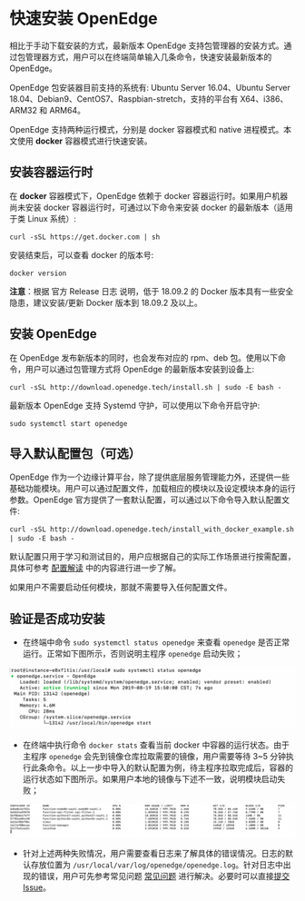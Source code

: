 # 快速安装 OpenEdge

相比于手动下载安装的方式，最新版本 OpenEdge 支持包管理器的安装方式。通过包管理器方式，用户可以在终端简单输入几条命令，快速安装最新版本的 OpenEdge。

OpenEdge 包安装器目前支持的系统有: Ubuntu Server 16.04、Ubuntu Server 18.04、Debian9、CentOS7、Raspbian-stretch，支持的平台有 X64、i386、ARM32 和 ARM64。

OpenEdge 支持两种运行模式，分别是 docker 容器模式和 native 进程模式。本文使用 **docker** 容器模式进行快速安装。

## 安装容器运行时

在 **docker** 容器模式下，OpenEdge 依赖于 docker 容器运行时。如果用户机器尚未安装 docker 容器运行时，可通过以下命令来安装 docker 的最新版本（适用于类 Linux 系统）:

```shell
curl -sSL https://get.docker.com | sh
```

安装结束后，可以查看 docker 的版本号:

```shell
docker version
```

**注意**：根据 官方 Release 日志 说明，低于 18.09.2 的 Docker 版本具有一些安全隐患，建议安装/更新 Docker 版本到 18.09.2 及以上。

## 安装 OpenEdge

在 OpenEdge 发布新版本的同时，也会发布对应的 rpm、deb 包。使用以下命令，用户可以通过包管理方式将 OpenEdge 的最新版本安装到设备上:

```shell
curl -sSL http://download.openedge.tech/install.sh | sudo -E bash -
```

最新版本 OpenEdge 支持 Systemd 守护，可以使用以下命令开启守护:

```shell
sudo systemctl start openedge
```

## 导入默认配置包（可选）

OpenEdge 作为一个边缘计算平台，除了提供底层服务管理能力外，还提供一些基础功能模块。用户可以通过配置文件，加载相应的模块以及设定模块本身的运行参数。OpenEdge 官方提供了一套默认配置，可以通过以下命令导入默认配置文件:

```shell
curl -sSL http://download.openedge.tech/install_with_docker_example.sh | sudo -E bash -
```

默认配置只用于学习和测试目的，用户应根据自己的实际工作场景进行按需配置，具体可参考 [配置解读](../tutorials/Config-interpretation.md) 中的内容进行进一步了解。

如果用户不需要启动任何模块，那就不需要导入任何配置文件。

## 验证是否成功安装

- 在终端中命令 `sudo systemctl status openedge` 来查看 `openedge` 是否正常运行。正常如下图所示，否则说明主程序 `openedge` 启动失败；

![OpenEdge](../../images/setup/openedge-systemctl-status.png)

- 在终端中执行命令 `docker stats` 查看当前 docker 中容器的运行状态。由于主程序 `openedge` 会先到镜像仓库拉取需要的镜像，用户需要等待 3~5 分钟执行此条命令。以上一步中导入的默认配置为例，待主程序拉取完成后，容器的运行状态如下图所示。如果用户本地的镜像与下述不一致，说明模块启动失败；

![当前运行 docker 容器查询](../../images/setup/docker-stats.png)

- 针对上述两种失败情况，用户需要查看日志来了解具体的错误情况。日志的默认存放位置为 `/usr/local/var/log/openedge/openedge.log`。针对日志中出现的错误，用户可先参考常见问题 [常见问题](../FAQ.md) 进行解决。必要时可以直接[提交 Issue](https://github.com/baidu/openedge/issues)。
